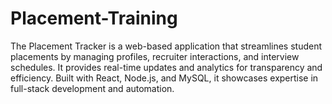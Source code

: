 # Placement-Training
The Placement Tracker is a web-based application that streamlines student placements by managing profiles, recruiter interactions, and interview schedules. It provides real-time updates and analytics for transparency and efficiency. Built with React, Node.js, and MySQL, it showcases expertise in full-stack development and automation.
